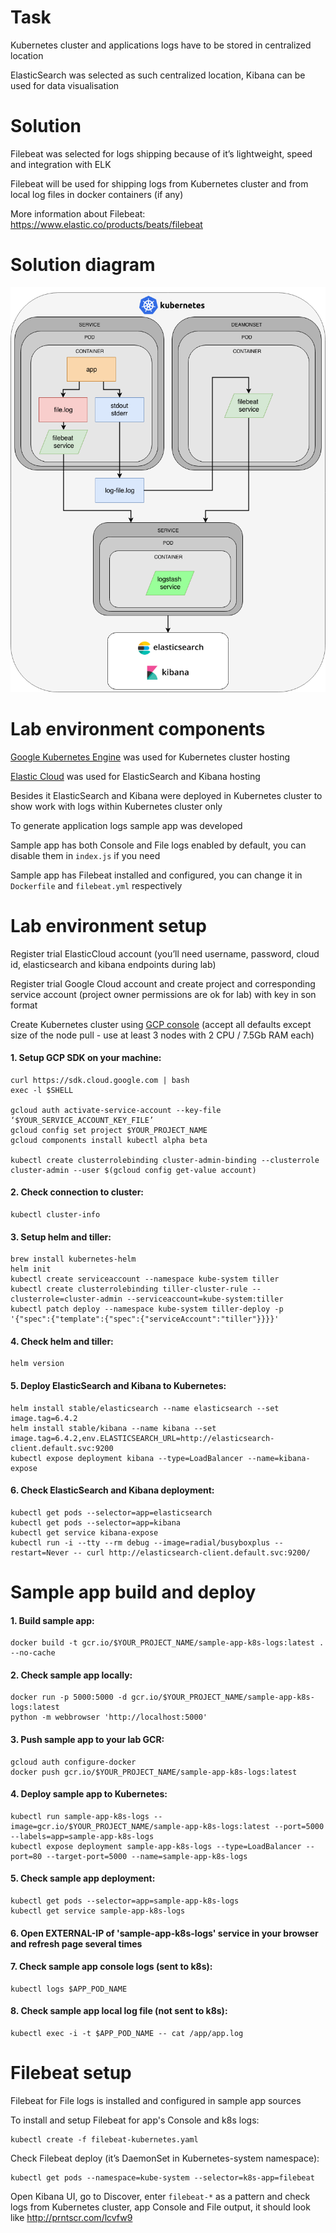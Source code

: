 # Task
Kubernetes cluster and applications logs have to be stored in centralized location

ElasticSearch was selected as such centralized location, Kibana can be used for data visualisation

# Solution
Filebeat was selected for logs shipping because of it’s lightweight, speed and integration with ELK

Filebeat will be used for shipping logs from Kubernetes cluster and from local log files in docker containers (if any)

More information about Filebeat: https://www.elastic.co/products/beats/filebeat

# Solution diagram
![diagram](https://raw.githubusercontent.com/kagarlickij/k8s-logging/master/diagram.png)

# Lab environment components
[Google Kubernetes Engine](https://cloud.google.com/kubernetes-engine/) was used for Kubernetes cluster hosting

[Elastic Cloud](https://www.elastic.co/cloud) was used for ElasticSearch and Kibana hosting

Besides it ElasticSearch and Kibana were deployed in Kubernetes cluster to show work with logs within Kubernetes cluster only

To generate application logs sample app was developed

Sample app has both Console and File logs enabled by default, you can disable them in `index.js` if you need

Sample app has Filebeat installed and configured, you can change it in `Dockerfile` and `filebeat.yml` respectively

# Lab environment setup
Register trial ElasticCloud account (you’ll need username, password, cloud id, elasticsearch and kibana endpoints during lab)

Register trial Google Cloud account and create project and corresponding service account (project owner permissions are ok for lab) with key in son format

Create Kubernetes cluster using [GCP console](https://console.cloud.google.com/kubernetes/) (accept all defaults except size of the node pull - use at least 3 nodes with 2 CPU / 7.5Gb RAM each)

#### 1. Setup GCP SDK on your machine:

```
curl https://sdk.cloud.google.com | bash
exec -l $SHELL

gcloud auth activate-service-account --key-file ‘$YOUR_SERVICE_ACCOUNT_KEY_FILE’
gcloud config set project $YOUR_PROJECT_NAME
gcloud components install kubectl alpha beta

kubectl create clusterrolebinding cluster-admin-binding --clusterrole cluster-admin --user $(gcloud config get-value account)
```

#### 2. Check connection to cluster:

```
kubectl cluster-info
```

#### 3. Setup helm and tiller:
```
brew install kubernetes-helm
helm init
kubectl create serviceaccount --namespace kube-system tiller
kubectl create clusterrolebinding tiller-cluster-rule --clusterrole=cluster-admin --serviceaccount=kube-system:tiller
kubectl patch deploy --namespace kube-system tiller-deploy -p '{"spec":{"template":{"spec":{"serviceAccount":"tiller"}}}}'
```

#### 4. Check helm and tiller:
```
helm version
```

#### 5. Deploy ElasticSearch and Kibana to Kubernetes:
```
helm install stable/elasticsearch --name elasticsearch --set image.tag=6.4.2
helm install stable/kibana --name kibana --set image.tag=6.4.2,env.ELASTICSEARCH_URL=http://elasticsearch-client.default.svc:9200
kubectl expose deployment kibana --type=LoadBalancer --name=kibana-expose
```

#### 6. Check ElasticSearch and Kibana deployment:
```
kubectl get pods --selector=app=elasticsearch
kubectl get pods --selector=app=kibana
kubectl get service kibana-expose
kubectl run -i --tty --rm debug --image=radial/busyboxplus --restart=Never -- curl http://elasticsearch-client.default.svc:9200/
```

# Sample app build and deploy

#### 1. Build sample app:
```
docker build -t gcr.io/$YOUR_PROJECT_NAME/sample-app-k8s-logs:latest . --no-cache
```

#### 2. Check sample app locally:
```
docker run -p 5000:5000 -d gcr.io/$YOUR_PROJECT_NAME/sample-app-k8s-logs:latest
python -m webbrowser 'http://localhost:5000'
```

#### 3. Push sample app to your lab GCR:
```
gcloud auth configure-docker
docker push gcr.io/$YOUR_PROJECT_NAME/sample-app-k8s-logs:latest
```

#### 4. Deploy sample app to Kubernetes:
```
kubectl run sample-app-k8s-logs --image=gcr.io/$YOUR_PROJECT_NAME/sample-app-k8s-logs:latest --port=5000 --labels=app=sample-app-k8s-logs
kubectl expose deployment sample-app-k8s-logs --type=LoadBalancer --port=80 --target-port=5000 --name=sample-app-k8s-logs
```

#### 5. Check sample app deployment:
```
kubectl get pods --selector=app=sample-app-k8s-logs
kubectl get service sample-app-k8s-logs
```

#### 6. Open EXTERNAL-IP of 'sample-app-k8s-logs' service in your browser and refresh page several times

#### 7. Check sample app console logs (sent to k8s):
```
kubectl logs $APP_POD_NAME
```

#### 8. Check sample app local log file (not sent to k8s):
```
kubectl exec -i -t $APP_POD_NAME -- cat /app/app.log
```

# Filebeat setup
Filebeat for File logs is installed and configured in sample app sources

To install and setup Filebeat for app's Console and k8s logs:
```
kubectl create -f filebeat-kubernetes.yaml
```

Check Filebeat deploy (it’s DaemonSet in Kubernetes-system namespace):
```
kubectl get pods --namespace=kube-system --selector=k8s-app=filebeat
```

Open Kibana UI, go to Discover, enter `filebeat-*` as a pattern and check logs from Kubernetes cluster, app Console and File output, it should look like http://prntscr.com/lcvfw9
